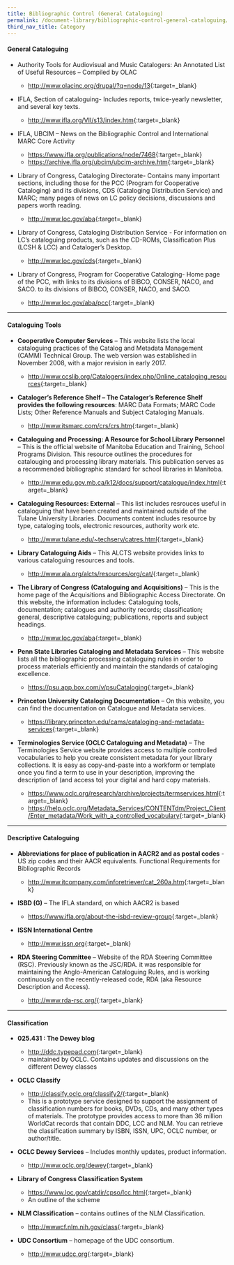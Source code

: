 ```yaml
---
title: Bibliographic Control (General Cataloguing)
permalink: /document-library/bibliographic-control-general-cataloguing/
third_nav_title: Category
---
```


#### **General Cataloguing**

- Authority Tools for Audiovisual and Music Catalogers: An Annotated List of Useful Resources – Compiled by OLAC
	- <http://www.olacinc.org/drupal/?q=node/13>{:target=_blank}

- IFLA, Section of cataloguing- Includes reports, twice-yearly newsletter, and several key texts.
	- <http://www.ifla.org/VII/s13/index.htm>{:target=_blank}
	
- IFLA, UBCIM – News on the Bibliographic Control and International MARC Core Activity
	- <https://www.ifla.org/publications/node/7468>{:target=_blank}
	- <https://archive.ifla.org/ubcim/ubcim-archive.htm>{:target=_blank}

- Library of Congress, Cataloging Directorate- Contains many important sections, including those for the PCC (Program for Cooperative Cataloging) and its divisions, CDS (Cataloging Distribution Service) and MARC; many pages of news on LC policy decisions, discussions and papers worth reading.
	- <http://www.loc.gov/aba>{:target=_blank}
	
- Library of Congress, Cataloging Distribution Service - For information on LC’s cataloguing products, such as the CD-ROMs, Classification Plus (LCSH & LCC) and Cataloger’s Desktop.
	- <http://www.loc.gov/cds>{:target=_blank}

- Library of Congress, Program for Cooperative Cataloging- Home page of the PCC, with links to its divisions of BIBCO, CONSER, NACO, and SACO.
to its divisions of BIBCO, CONSER, NACO, and SACO.
	- <http://www.loc.gov/aba/pcc>{:target=_blank}

<hr/>

#### **Cataloguing Tools**

- **Cooperative Computer Services** – This website lists the local cataloguing practices of the Catalog and Metadata Management (CAMM) Technical Group. The web version was established in November 2008, with a major revision in early 2017.
	- <http://www.ccslib.org/Catalogers/index.php/Online_cataloging_resources>{:target=_blank}

- **Cataloger’s Reference Shelf – The Cataloger’s Reference Shelf provides the following resources**: MARC Data Formats; MARC Code Lists; Other Reference Manuals and Subject Cataloging Manuals.
	- <http://www.itsmarc.com/crs/crs.htm>{:target=_blank}

- **Cataloguing and Processing: A Resource for School Library Personnel** – This is the official website of Manitoba Education and Training, School Programs Division. This resource outlines the procedures for catalouging and processing library materials. This publication serves as a recommended bibliographic standard for school libraries in Manitoba.
	- <http://www.edu.gov.mb.ca/k12/docs/support/catalogue/index.html>{:target=_blank}

- **Cataloguing Resources: External** – This list includes resrouces useful in cataloguing that have been created and maintained outside of the Tulane University Libraries. Documents content includes resource by type, cataloging tools, electronic resources, authority work etc.
	- <http://www.tulane.edu/~techserv/catres.html>{:target=_blank}

- **Library Cataloguing Aids** – This ALCTS website provides links to various cataloguing resources and tools.
	- <http://www.ala.org/alcts/resources/org/cat/>{:target=_blank}

- **The Library of Congress (Cataloguing and Acquisitions)** – This is the home page of the Acquisitions and Bibliographic Access Directorate. On this website, the information includes: Cataloguing tools, documentation; catalogues and authority records; classification; general, descriptive cataloguing; publications, reports and subject headings.
	- <http://www.loc.gov/aba>{:target=_blank}

- **Penn State Libraries Cataloging and Metadata Services** – This website lists all the bibliographic processing cataloguing rules in order to process materials efficiently and maintain the standards of cataloging excellence.
	- <https://psu.app.box.com/v/psuCataloging>{:target=_blank}

- **Princeton University Cataloging Documentation** – On this website, you can find the documentation on Catalogue and Metadata services.
	- <https://library.princeton.edu/cams/cataloging-and-metadata-services>{:target=_blank}

- **Terminologies Service (OCLC Cataloguing and Metadata)** – The Terminologies Service website provides access to multiple controlled vocabularies to help you create consistent metadata for your library collections. It is easy as copy-and-paste into a workform or template once you find a term to use in your description, improving the description of (and access to) your digital and hard copy materials.
	- <https://www.oclc.org/research/archive/projects/termservices.html>{:target=_blank}
	- <https://help.oclc.org/Metadata_Services/CONTENTdm/Project_Client/Enter_metadata/Work_with_a_controlled_vocabulary>{:target=_blank}

<hr/>

#### **Descriptive Cataloguing**

- **Abbreviations for place of publication in AACR2 and as postal codes** - US zip codes and their AACR equivalents. Functional Requirements for Bibliographic Records
	- <http://www.itcompany.com/inforetriever/cat_260a.htm>{:target=_blank}

- **ISBD (G)** – The IFLA standard, on which AACR2 is based
	- <https://www.ifla.org/about-the-isbd-review-group>{:target=_blank}

- **ISSN International Centre**
	- <http://www.issn.org>{:target=_blank}

- **RDA Steering  Committee** – Website of the RDA Steering Committee (RSC). Previously known as the JSC/RDA. it was responsible for maintaining the Anglo-American Cataloguing Rules, and is working continuously on the recently-released code, RDA (aka Resource Description and Access).
	- <http://www.rda-rsc.org/>{:target=_blank}

<hr/>

#### **Classification**

- **025.431 : The Dewey blog**
	- <http://ddc.typepad.com>{:target=_blank}
	- maintained by OCLC. Contains updates and discussions on the different Dewey classes

- **OCLC Classify**
	- <http://classify.oclc.org/classify2/>{:target=_blank}
	- This is a prototype service designed to support the assignment of classification numbers for books, DVDs, CDs, and many other types of materials. The prototype provides access to more than 36 million WorldCat records that contain DDC, LCC and NLM. You can retrieve the classification summary by ISBN, ISSN, UPC, OCLC number, or author/title.

- **OCLC Dewey Services** – Includes monthly updates, product information.
	- <http://www.oclc.org/dewey>{:target=_blank}

- **Library of Congress Classification System**
	- <https://www.loc.gov/catdir/cpso/lcc.html>{:target=_blank}
	- An outline of the scheme

- **NLM Classification** – contains outlines of the NLM Classification.
	- <http://wwwcf.nlm.nih.gov/class>{:target=_blank}

- **UDC Consortium** – homepage of the UDC consortium.
	- <http://www.udcc.org>{:target=_blank}
